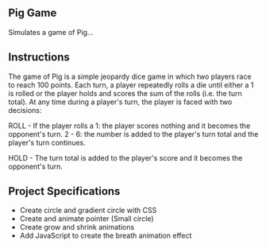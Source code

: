 ## Pig Game

Simulates a game of Pig...

## Instructions

The game of Pig is a simple jeopardy dice game in which two players race to reach 100 points. Each turn, a player repeatedly rolls a die until either a 1 is rolled or the player holds and scores the sum of the rolls (i.e. the turn total). At any time during a player's turn, the player is faced with two decisions:

ROLL - If the player rolls a 1: the player scores nothing and it becomes the opponent's turn. 2 - 6: the number is added to the player's turn total and the player's turn continues.

HOLD - The turn total is added to the player's score and it becomes the opponent's turn.

## Project Specifications

- Create circle and gradient circle with CSS
- Create and animate pointer (Small circle)
- Create grow and shrink animations
- Add JavaScript to create the breath animation effect
